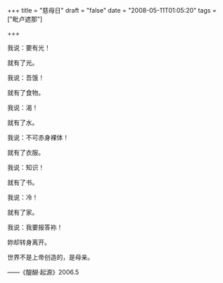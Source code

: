+++
title = "慈母日"
draft = "false"
date = "2008-05-11T01:05:20"
tags = ["毗卢遮那"]


+++

  我说：要有光！

  就有了光。



  我说：吾饿！



  就有了食物。



  我说：渴！



  就有了水。



  我说：不可赤身裸体！



  就有了衣服。



  我说：知识！



  就有了书。



  我说：冷！



  就有了家。



  我说：我要报答袮！



  妳却转身离开。






  世界不是上帝创造的，是母亲。



  ——《醍醐·起源》2006.5
